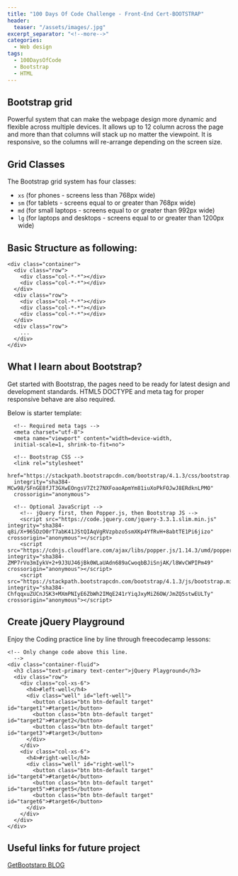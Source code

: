 ```yaml
---
title: "100 Days Of Code Challenge - Front-End Cert-BOOTSTRAP"
header:
  teaser: "/assets/images/.jpg"
excerpt_separator: "<!--more-->"
categories:
  - Web design
tags:
  - 100DaysOfCode
  - Bootstrap
  - HTML
---
```


## Bootstrap grid
Powerful system that can make the webpage design more dynamic and flexible across multiple devices. It allows up to 12 column across the page and more than that columns will stack up no matter the viewpoint. It is responsive, so the columns will re-arrange depending on the screen size.

## Grid Classes
The Bootstrap grid system has four classes:

- `xs` (for phones - screens less than 768px wide)
- `sm` (for tablets - screens equal to or greater than 768px wide)
- `md` (for small laptops - screens equal to or greater than 992px wide)
- `lg` (for laptops and desktops - screens equal to or greater than 1200px wide)

## Basic Structure as following:
```
<div class="container">
  <div class="row">
    <div class="col-*-*"></div>
    <div class="col-*-*"></div>
  </div>
  <div class="row">
    <div class="col-*-*"></div>
    <div class="col-*-*"></div>
    <div class="col-*-*"></div>
  </div>
  <div class="row">
    ...
  </div>
</div>
```
## What I learn about Bootstrap?

Get started with Bootstrap, the pages need to be ready for latest design and development standards.
HTML5 DOCTYPE and meta tag for proper responsive behave are also required.

Below is starter template:
```
  <!-- Required meta tags -->
  <meta charset="utf-8">
  <meta name="viewport" content="width=device-width,
  initial-scale=1, shrink-to-fit=no">

  <!-- Bootstrap CSS -->
  <link rel="stylesheet"
  href="https://stackpath.bootstrapcdn.com/bootstrap/4.1.3/css/bootstrap.min.css"
  integrity="sha384-MCw98/SFnGE8fJT3GXwEOngsV7Zt27NXFoaoApmYm81iuXoPkFOJwJ8ERdknLPMO"
  crossorigin="anonymous">

  <!-- Optional JavaScript -->
    <!-- jQuery first, then Popper.js, then Bootstrap JS -->
    <script src="https://code.jquery.com/jquery-3.3.1.slim.min.js" integrity="sha384-q8i/X+965DzO0rT7abK41JStQIAqVgRVzpbzo5smXKp4YfRvH+8abtTE1Pi6jizo" crossorigin="anonymous"></script>
    <script src="https://cdnjs.cloudflare.com/ajax/libs/popper.js/1.14.3/umd/popper.min.js" integrity="sha384-ZMP7rVo3mIykV+2+9J3UJ46jBk0WLaUAdn689aCwoqbBJiSnjAK/l8WvCWPIPm49" crossorigin="anonymous"></script>
    <script src="https://stackpath.bootstrapcdn.com/bootstrap/4.1.3/js/bootstrap.min.js" integrity="sha384-ChfqqxuZUCnJSK3+MXmPNIyE6ZbWh2IMqE241rYiqJxyMiZ6OW/JmZQ5stwEULTy" crossorigin="anonymous"></script>

```


## Create jQuery Playground

Enjoy the Coding practice line by line through freecodecamp lessons:

```
<!-- Only change code above this line.
  -->
<div class="container-fluid">
  <h3 class="text-primary text-center">jQuery Playground</h3>
  <div class="row">
    <div class="col-xs-6">
      <h4>#left-well</h4>
      <div class="well" id="left-well">
        <button class="btn btn-default target" id="target1">#target1</button>
        <button class="btn btn-default target" id="target2">#target2</button>
        <button class="btn btn-default target" id="target3">#target3</button>
      </div>
    </div>
    <div class="col-xs-6">
      <h4>#right-well</h4>
      <div class="well" id="right-well">
        <button class="btn btn-default target" id="target4">#target4</button>
        <button class="btn btn-default target" id="target5">#target5</button>
        <button class="btn btn-default target" id="target6">#target6</button>
      </div>
    </div>
  </div>
</div>
```
## Useful links for future project
[GetBootstarp BLOG](https://blog.getbootstrap.com/)
